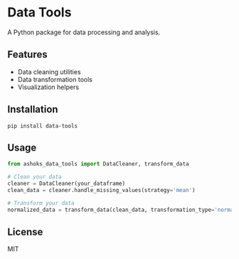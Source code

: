 
# Data Tools

A Python package for data processing and analysis.

## Features

- Data cleaning utilities
- Data transformation tools
- Visualization helpers

## Installation

```
pip install data-tools
```

## Usage

```python
from ashoks_data_tools import DataCleaner, transform_data

# Clean your data
cleaner = DataCleaner(your_dataframe)
clean_data = cleaner.handle_missing_values(strategy='mean')

# Transform your data
normalized_data = transform_data(clean_data, transformation_type='normalize')
```

## License

MIT
